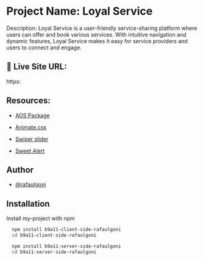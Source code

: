 # Project Name: Loyal Service

Description: Loyal Service is a user-friendly service-sharing platform where users can offer and book various services. With intuitive navigation and dynamic features, Loyal Service makes it easy for service providers and users to connect and engage.









## 🔗 Live Site URL:
 https:

## Resources:

- [AOS Package](https://www.npmjs.com/package/aos)

- [Animate.css](https://animate.style/)

- [Swiper slider](https://swiperjs.com)

- [Sweet Alert](https://sweetalert.js.org/guides/)


## Author

- [@rafaulgoni](https://github.com/rafaulgoni)


## Installation

Install my-project with npm

```bash
  npm install b9a11-client-side-rafaulgoni
  cd b9a11-client-side-rafaulgoni

  npm install b9a11-server-side-rafaulgoni
  cd b9a11-server-side-rafaulgoni
```